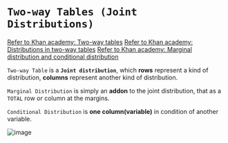 # `Two-way Tables (Joint Distributions)`
[Refer to Khan academy: Two-way tables](https://www.khanacademy.org/math/ap-statistics/analyzing-categorical-ap/stats-two-way-tables/v/two-way-frequency-tables-and-venn-diagrams)
[Refer to Khan academy: Distributions in two-way tables](https://www.khanacademy.org/math/ap-statistics/analyzing-categorical-ap/distributions-two-way-tables/v/marginal-distribution-and-conditional-distribution)
[Refer to Khan academy: Marginal distribution and conditional distribution](https://www.khanacademy.org/math/ap-statistics/analyzing-categorical-ap/modal/v/marginal-distribution-and-conditional-distribution)

`Two-way Table` is a **`Joint distribution`**, which **rows** represent a kind of distribution, **columns** represent another kind of distribution.

`Marginal Distribution` is simply an **addon** to the joint distribution, that as a `TOTAL` row or column at the margins.

`Conditional Distribution` is **one column(variable)** in condition of another variable.

![image](https://user-images.githubusercontent.com/14041622/43597739-8947b5ac-96b5-11e8-85b5-f508db18e806.png)
